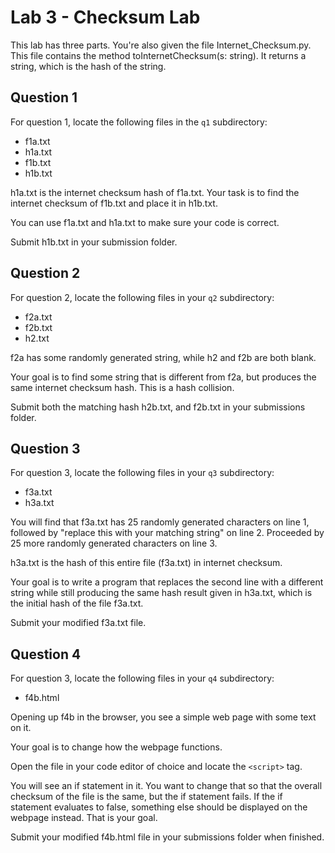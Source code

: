 # Lab 3 - Checksum Lab
This lab has three parts. 
You're also given the file Internet_Checksum.py. This file contains the method toInternetChecksum(s: string). It returns a string, which is the hash of the string.

## Question 1
For question 1, locate the following files in the `q1` subdirectory:

 - f1a.txt
 - h1a.txt
 - f1b.txt
 - h1b.txt

h1a.txt is the internet checksum hash of f1a.txt. Your task is to find the internet checksum of f1b.txt and place it in h1b.txt. 

You can use f1a.txt and h1a.txt to make sure your code is correct. 

Submit h1b.txt in your submission folder.

## Question 2
For question 2, locate the following files in your `q2` subdirectory:

- f2a.txt
- f2b.txt
- h2.txt

f2a has some randomly generated string, while h2 and f2b are both blank. 

Your goal is to find some string that is different from f2a, but produces the same internet checksum hash. This is a hash collision.

Submit both the matching hash h2b.txt, and f2b.txt in your submissions folder.

## Question 3
For question 3, locate the following files in your `q3` subdirectory:

- f3a.txt
- h3a.txt

You will find that f3a.txt has 25 randomly generated characters on line 1, followed by "replace this with your matching string" on line 2. Proceeded by 25 more randomly generated characters on line 3. 

h3a.txt is the hash of this entire file (f3a.txt) in internet checksum.

Your goal is to write a program that replaces the second line with a different string while still producing the same hash result given in h3a.txt, which is the initial hash of the file f3a.txt.

Submit your modified f3a.txt file.

## Question 4
For question 3, locate the following files in your `q4` subdirectory:

- f4b.html

Opening up f4b in the browser, you see a simple web page with some text on it.

Your goal is to change how the webpage functions. 

Open the file in your code editor of choice and locate the `<script>` tag. 

You will see an if statement in it. You want to change that so that the overall checksum of the file is the same, but the if statement fails. If the if statement evaluates to false, something else should be displayed on the webpage instead. That is your goal. 

Submit your modified f4b.html file in your submissions folder when finished. 
